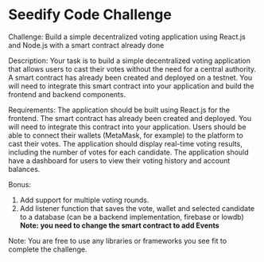 # Seedify Code Challenge

Challenge: Build a simple decentralized voting application using React.js and Node.js with a smart contract already done

Description:
Your task is to build a simple decentralized voting application that allows users to cast their votes without the need for a central authority. A smart contract has already been created and deployed on a testnet. You will need to integrate this smart contract into your application and build the frontend and backend components.

Requirements:
The application should be built using React.js for the frontend.
The smart contract has already been created and deployed. You will need to integrate this contract into your application.
Users should be able to connect their wallets (MetaMask, for example) to the platform to cast their votes.
The application should display real-time voting results, including the number of votes for each candidate.
The application should have a dashboard for users to view their voting history and account balances.

Bonus:

1. Add support for multiple voting rounds.
2. Add listener function that saves the vote, wallet and selected candidate to a database (can be a backend implementation, firebase or lowdb)
   **Note: you need to change the smart contract to add Events**

Note: You are free to use any libraries or frameworks you see fit to complete the challenge.
